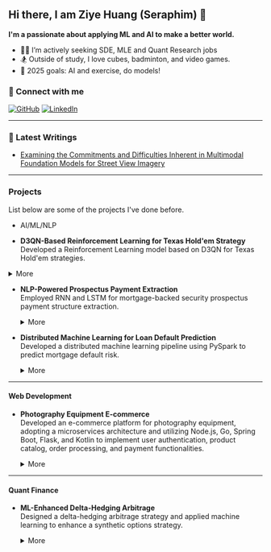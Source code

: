 ## Hi there, I am Ziye Huang (Seraphim) 👋

**I'm a passionate about applying ML and AI to make a better world.**

- 👨‍💻 I’m actively seeking SDE, MLE and Quant Research jobs
- 🏂 Outside of study, I love cubes, badminton, and video games.
- 🎯 2025 goals: AI and exercise, do models!

### 📱 Connect with me
[![GitHub](https://img.shields.io/badge/-GitHub-black?style=flat&logo=github)](https://github.com/SeraphimHuang)
[![LinkedIn](https://img.shields.io/badge/-LinkedIn-blue?style=flat&logo=linkedin)](https://linkedin.com/in/ziyehuang)

---

### 📕 Latest Writings
- [Examining the Commitments and Difficulties Inherent in Multimodal Foundation Models for Street View Imagery](https://arxiv.org/abs/2408.12821)

---

### Projects
  List below are some of the projects I've done before.

  - AI/ML/NLP

   - **D3QN-Based Reinforcement Learning for Texas Hold'em Strategy**  
   Developed a Reinforcement Learning model based on D3QN for Texas Hold'em strategies.

   <details>
   <summary>More</summary>

   - Designed state and action spaces, built the gaming environment, and constructed multiple opponents for training.
   - Utilized Monte Carlo simulation and Convolutional Neural Networks (CNN) to evaluate hand strength based on cards.
   - Adopted Dueling Double DQN to determine game strategies and refined the reward function for optimization.

   </details>

- **NLP-Powered Prospectus Payment Extraction**  
   Employed RNN and LSTM for mortgage-backed security prospectus payment structure extraction.
   <details>
   <summary>More</summary>

   - Manually annotated sentences in Fannie Mae's Connecticut Avenue Securities prospectus for cashflow relevance.
   - Developed and fine-tuned machine learning models, including Recurrent Neural Networks (RNN) and Long Short-Term Memory (LSTM), to extract cashflow payment information from mortgage-backed security prospectuses.
   - Optimized model performance using hyperparameter tuning, dropout regularization, and gradient clipping, reducing overfitting and enhancing stability for long sequence processing.

   </details>

- **Distributed Machine Learning for Loan Default Prediction**  
   Developed a distributed machine learning pipeline using PySpark to predict mortgage default risk.
   <details>
   <summary>More</summary>

   - Conducted data preprocessing and feature engineering, and applied Lasso regression for feature selection.
   - Trained Logistic Regression and Decision Tree models using weighted samples to address class imbalance.
   - Deployed the final model to a Hadoop FS cluster for scalable data processing of 40m+ Freddie Mac's records.

   </details>

---

#### Web Development
- **Photography Equipment E-commerce**  
   Developed an e-commerce platform for photography equipment, adopting a microservices architecture and utilizing Node.js, Go, Spring Boot, Flask, and Kotlin to implement user authentication, product catalog, order processing, and payment functionalities.
   <details>
   <summary>More</summary>

   - Employed Docker and Kubernetes for containerization and orchestration, built a RESTful API gateway with Nginx to route client requests, enhancing system modularity and scalability.
   - Accelerated the above calibration process through parallel computation in Python using the multiprocessing library.
   - Implemented centralized logging and monitoring using the ELK Stack, optimized inter-service communication with gRPC reducing network overhead by 20%.
   - Created an asynchronous notification service with Kotlin and Redis for real-time email and SMS notifications.

   </details>

---

#### Quant Finance
- **ML-Enhanced Delta-Hedging Arbitrage**  
   Designed a delta-hedging arbitrage strategy and applied machine learning to enhance a synthetic options strategy.
   <details>
   <summary>More</summary>

   - Preprocessed tick-level commodity options data, calculated implied volatilities using Newton's method.
   - Accelerated the above calibration process through parallel computation in Python using the multiprocessing library.
   - Developed an arbitrage strategy trading implied volatility by delta-hedging (in backtesting, annualized return: 17%)
   - Employed Random Forest to enhance signals of an existing synthetic option strategy and tripled the per-trade return.

   </details>


<!--
**SeraphimHuang/SeraphimHuang** is a ✨ _special_ ✨ repository because its `README.md` (this file) appears on your GitHub profile.

Here are some ideas to get you started:

- 🔭 I’m currently working on ...
- 🌱 I’m currently learning ...
- 👯 I’m looking to collaborate on ...
- 🤔 I’m looking for help with ...
- 💬 Ask me about ...
- 📫 How to reach me: ...
- 😄 Pronouns: ...
- ⚡ Fun fact: ...
-->
